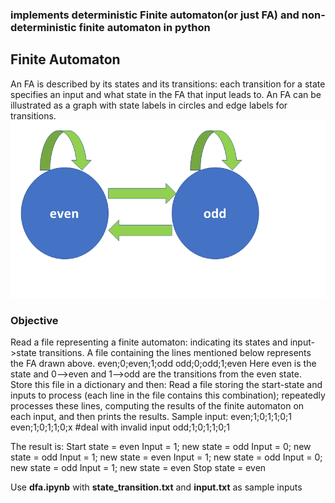 
### implements deterministic Finite automaton(or just FA) and non-deterministic finite automaton in python


## Finite Automaton

An FA is described by its states and its transitions: each transition for a state specifies an input and what state in the FA that input leads to. An FA can be illustrated as a graph with state labels in circles and edge labels for transitions.
![alt text](https://github.com/author09/python/blob/master/finite%20state%20machines/dfa_.png "dfa illustration")

### Objective
Read a file representing a finite automaton: indicating its states and input->state transitions. A file containing the lines mentioned below represents the FA drawn above.
even;0;even;1;odd
odd;0;odd;1;even
Here even is the state and 0-->even and 1-->odd are the transitions from the even state.
Store this file in a dictionary and then:
Read a file storing the start-state and inputs to process (each line in the file contains this combination); repeatedly processes these lines, computing the results of the finite automaton on each input, and then prints the results.
Sample input:
even;1;0;1;1;0;1
even;1;0;1;1;0;x  #deal with invalid input
odd;1;0;1;1;0;1

The result is:
Start state = even
  Input = 1; new state = odd
  Input = 0; new state = odd
  Input = 1; new state = even
  Input = 1; new state = odd
  Input = 0; new state = odd
  Input = 1; new state = even
Stop state = even

Use <b>dfa.ipynb</b> with <b>state_transition.txt</b> and <b>input.txt</b> as sample inputs

